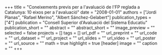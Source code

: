 +++
title = "Coneixements previs per a l'avaluació de l'FP reglada a Catalunya: 10 eixos per a l'avaluació"
date = "2008-01-01"
authors = ["Jordi Planas", "Rafael Merino", "Albert Sánchez-Gelabert"]
publication_types = ["4"]
publication = "Consell Superior d'Avaluació del Sistema Educatiu"
publication_short = ""
abstract = ""
abstract_short = ""
image_preview = ""
selected = false
projects = []
tags = []
url_pdf = ""
url_preprint = ""
url_code = ""
url_dataset = ""
url_project = ""
url_slides = ""
url_video = ""
url_poster = ""
url_source = ""
math = true
highlight = true
[header]
image = ""
caption = ""
+++

